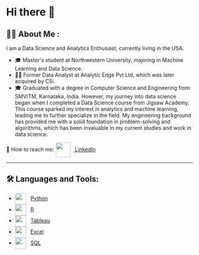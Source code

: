 # Hi there 👋

## 👨‍💻 About Me :
I am a Data Science and Analytics Enthusiast, currently living in the USA.

- 🎓 Master's student at Northwestern University, majoring in Machine Learning and Data Science.
- 🧑‍💻 Former Data Analyst at Analytic Edge Pvt Ltd, which was later acquired by C5i.
- 🎓 Graduated with a degree in Computer Science and Engineering from SMVITM, Karnataka, India. However, my journey into data science began when I completed a Data 
     Science course from Jigsaw Academy. This course sparked my interest in analytics and machine learning, leading me to further specialize in the field. My engineering 
     background has provided me with a solid foundation in problem-solving and algorithms, which has been invaluable in my current studies and work in data science.

📍 How to reach me:
   <a href="https://www.linkedin.com/in/kavyahb"><img src="https://logospng.org/download/linkedin/logo-linkedin-4096.png" width="40" style="vertical-align:middle; padding-right:8px;" /> LinkedIn</a>

---

## 🛠 Languages and Tools:
- <img src="https://logohistory.net/wp-content/uploads/2023/06/Python-Emblem.png" width="30" style="vertical-align:middle; padding-right:8px;" /> [Python](https://www.python.org/)
- <img src="https://image.pngaaa.com/93/1393093-middle.png" width="30" style="vertical-align:middle; padding-right:8px;" /> [R](https://www.r-project.org/)
- <img src="https://d1.awsstatic.com/china/hp/partners/tableau-LOGO-new02.5c999da7245fd3cb2ad15cde4bf90d0432b626ef.png" width="30" style="vertical-align:middle; padding-right:8px;" /> [Tableau](https://www.tableau.com/)
- <img src="https://static.vecteezy.com/system/resources/previews/022/100/783/non_2x/microsoft-excel-logo-transparent-free-png.png" width="30" style="vertical-align:middle; padding-right:8px;" /> [Excel](https://www.microsoft.com/en-us/microsoft-365/excel)
- <img src="https://logodix.com/logo/542135.jpg" width="30" style="vertical-align:middle; padding-right:8px;" /> [SQL](https://www.sql.org/)




